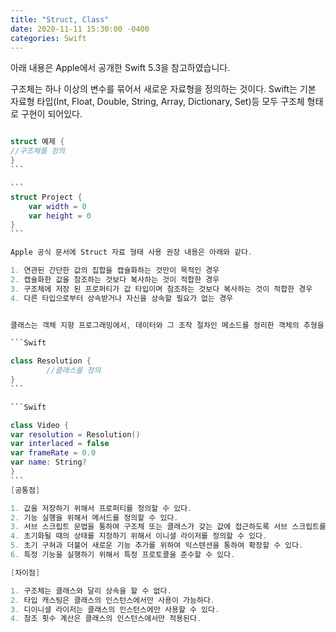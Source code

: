 ```yaml
---
title: "Struct, Class"
date: 2020-11-11 15:30:00 -0400
categories: Swift 
---
```

아래 내용은 Apple에서 공개한 Swift 5.3을 참고하였습니다.


구조체는 하나 이상의 변수를 묶어서 새로운 자료형을 정의하는 것이다.
Swift는 기본 자료형 타입(Int, Float, Double, String, Array, Dictionary, Set)등 
모두 구조체 형태로 구현이 되어있다.

```Swift

struct 예제 {
//구조체를 정의
}
​```

​```
struct Project {
    var width = 0
    var height = 0
}
​```

Apple 공식 문서에 Struct 자료 형태 사용 권장 내용은 아래와 같다.

1. 연관된 간단한 값의 집합을 캡슐화하는 것만이 목적인 경우
2. 캡슐화한 값을 참조하는 것보다 복사하는 것이 적합한 경우
3. 구조체에 저장 된 프로퍼티가 값 타입이며 참조하는 것보다 복사하는 것이 적합한 경우
4. 다른 타입으로부터 상속받거나 자신을 상속할 필요가 없는 경우


클래스는 객체 지향 프로그래밍에서, 데이터와 그 조작 절차인 메소드를 정리한 객체의 추형을 정의한 것이다.

```Swift

class Resolution {
        //클래스를 정의
}
​```

```Swift

class Video {
var resolution = Resolution()
var interlaced = false
var frameRate = 0.0
var name: String?
}
​```
[공통점]

1. 값을 저장하기 위해서 프로퍼티를 정의할 수 있다.
2. 기능 실행을 위해서 메서드를 정의할 수 있다.
3. 서브 스크립트 문법을 통하여 구조체 또는 클래스가 갖는 값에 접근하도록 서브 스크립트를 정의 할 수 있다.
4. 초기화될 때의 상태를 지정하기 위해서 이니셜 라이저를 정의할 수 있다.
5. 초기 구혀과 더불어 새로운 기능 추가를 위하여 익스텐션을 통하여 확장할 수 있다.
6. 특정 기능을 실행하기 위해서 특정 프로토콜을 준수할 수 있다.

[차이점]

1. 구조체는 클래스와 달리 상속을 할 수 없다.
2. 타입 캐스팅은 클래스의 인스턴스에서만 사용이 가능하다.
3. 디이니셜 라이저는 클래스의 인스턴스에만 사용할 수 있다.
4. 참조 횟수 계산은 클래스의 인스턴스에서만 적용된다.
